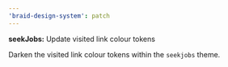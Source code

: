 ```yaml
---
'braid-design-system': patch
---
```


**seekJobs:** Update visited link colour tokens

Darken the visited link colour tokens within the `seekjobs` theme.
